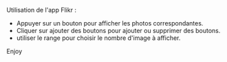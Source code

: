 Utilisation de l'app Flikr :

- Appuyer sur un bouton pour afficher les photos correspondantes.
- Cliquer sur ajouter des boutons pour ajouter ou supprimer des boutons.
- utiliser le range pour choisir le nombre d'image à afficher.

Enjoy
